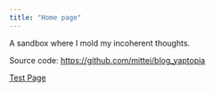 ```yaml
---
title: "Home page"
---
```


A sandbox where I mold my incoherent thoughts.

Source code: https://github.com/mittei/blog_yaptopia

[Test Page](posts/bla/)
